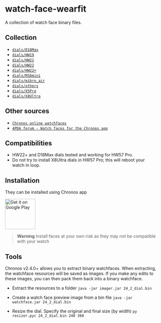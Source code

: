 # watch-face-wearfit
 
 A collection of watch face binary files.

 ## Collection

 - [`dials/D18Max`](dials/D18Max/README.md)
 - [`dials/HW19`](dials/HW19/README.md)
 - [`dials/HW21`](dials/HW21/README.md)
 - [`dials/HW22`](dials/HW22/README.md)
 - [`dials/HW22+`](dials/HW22+/README.md)
 - [`dials/M16mini`](dials/M16mini/README.md)
 - [`dials/mibro_air`](dials/mibro_air/README.md)
 - [`dials/others`](dials/others/README.md)
 - [`dials/X5Pro`](dials/X5Pro/README.md)
 - [`dials/X8Ultra`](dials/X8Ultra/README.md)

## Other sources

- [`Chronos online watchfaces`](https:chronos.ke/dials)
- [`4PDA forum - Watch faces for the Chronos app`](https://4pda.to/forum/index.php?showtopic=1075503)


## Compatibilities 
- HW22+ and D18Max dials tested and working for HW57 Pro.
- Do not try to install X8Ultra dials in HW57 Pro; this will reboot your watch in loop.

## Installation
 
 They can be installed using Chronos app
 
 <a href='https://play.google.com/store/apps/details?id=com.fbiego.chronos'><img alt='Get it on Google Play' height="100px" src='https://play.google.com/intl/en_us/badges/static/images/badges/en_badge_web_generic.png'/></a>


> **Warning**
> Install faces at your own risk as they may not be compatible with your watch


## Tools

Chronos v2.4.0+ allows you to extract binary watchfaces. When extracting, the watchface resources will be saved as images. If you make any edits to these images, you can then pack them back into a binary watchface.

- Extract the resources to a folder
`java -jar imager.jar 24_2_dial.bin`

- Create a watch face preview image from a bin file
`java -jar watchface.jar 24_2_dial.bin`

- Resize the dial. Specify the original and final size (by width)
`py resizer.pyc 24_2_dial.bin 240 360`
